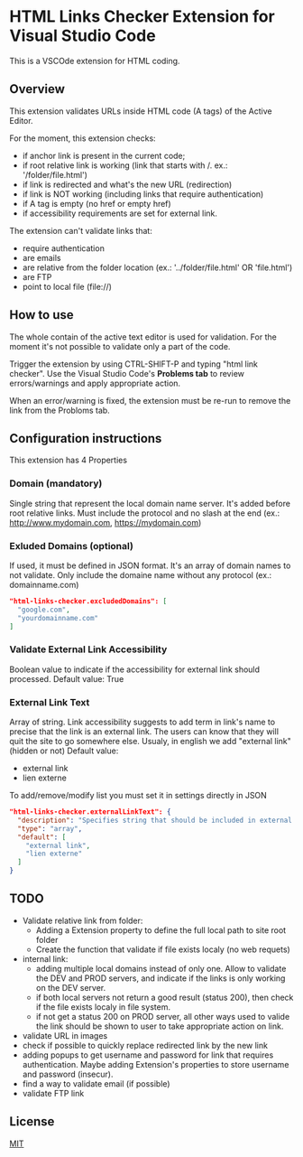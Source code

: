 # HTML Links Checker Extension for Visual Studio Code

This is a VSCOde extension for HTML coding.

## Overview
This extension validates URLs inside HTML code (A tags) of the Active Editor.

For the moment, this extension checks:
+ if anchor link is present in the current code;
+ if root relative link is working (link that starts with /. ex.: '/folder/file.html')
+ if link is redirected and what's the new URL (redirection)
+ if link is NOT working (including links that require authentication)
+ if A tag is empty (no href or empty href)
+ if accessibility requirements are set for external link.

The extension can't validate links that:
+ require authentication
+ are emails
+ are relative from the folder location (ex.: '../folder/file.html' OR 'file.html')
+ are FTP
+ point to local file (file://)

## How to use
The whole contain of the active text editor is used for validation.
For the moment it's not possible to validate only a part of the code.

Trigger the extension by using CTRL-SHIFT-P and typing "html link checker".
Use the Visual Studio Code's **Problems tab** to review errors/warnings and apply appropriate action.

When an error/warning is fixed, the extension must be re-run to remove the link from the Probloms tab. 

## Configuration instructions
This extension has 4 Properties

### Domain (mandatory)
Single string that represent the local domain name server. It's added before root relative links. Must include the protocol and no slash at the end (ex.: http://www.mydomain.com, https://mydomain.com)

### Exluded Domains (optional)
If used, it must be defined in JSON format. It's an array of domain names to not validate. Only include the domaine name without any protocol (ex.: domainname.com)
```JSON
"html-links-checker.excludedDomains": [
  "google.com",
  "yourdomainname.com"
]
```

### Validate External Link Accessibility
Boolean value to indicate if the accessibility for external link should processed.
Default value: True

### External Link Text
Array of string.
Link accessibility suggests to add term in link's name to precise that the link is an external link. The users can know that they will quit the site to go somewhere else.
Usualy, in english we add "external link" (hidden or not)
Default value: 
  - external link
  - lien externe

To add/remove/modify list you must set it in settings directly in JSON
```JSON
"html-links-checker.externalLinkText": {
  "description": "Specifies string that should be included in external link text to be accessible",
  "type": "array",
  "default": [
    "external link",
    "lien externe"
  ]
}
```

## TODO
+ Validate relative link from folder:
  + Adding a Extension property to define the full local path to site root folder
  + Create the function that validate if file exists localy (no web requets)
+ internal link:
  + adding multiple local domains instead of only one. Allow to validate the DEV and PROD servers, and indicate if the links is only working on the DEV server.
  + if both local servers not return a good result (status 200), then check if the file exists localy in file system.
  + if not get a status 200 on PROD server, all other ways used to valide the link should be shown to user to take appropriate action on link.
+ validate URL in images
+ check if possible to quickly replace redirected link by the new link
+ adding popups to get username and password for link that requires authentication. Maybe adding Extension's properties to store username and password (insecur).
+ find a way to validate email (if possible)
+ validate FTP link


## License
[MIT](https://choosealicense.com/licenses/mit/)
